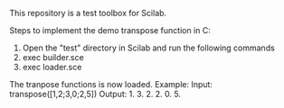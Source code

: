 This repository is a test toolbox for Scilab. 

Steps to implement the demo transpose function in C:
1. Open the "test" directory in Scilab and run the following commands
2. exec builder.sce
3. exec loader.sce

The tranpose functions is now loaded.
Example:
Input: transpose([1,2;3,0;2,5])
Output: 1. 3. 2.
        2. 0. 5.